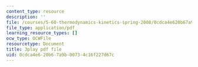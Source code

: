 ```yaml
---
content_type: resource
description: ''
file: /courses/5-60-thermodynamics-kinetics-spring-2008/0cdca4e620b67a9b00734c16f227d67c_6kBqi9vVC6s.pdf
file_type: application/pdf
learning_resource_types: []
ocw_type: OCWFile
resourcetype: Document
title: 3play pdf file
uid: 0cdca4e6-20b6-7a9b-0073-4c16f227d67c
---
```

